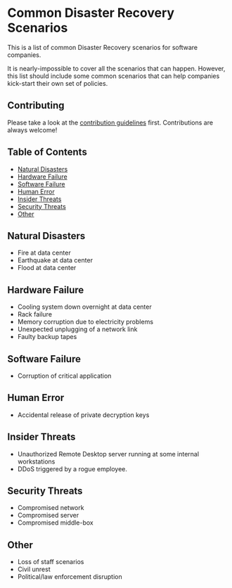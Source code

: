 # Common Disaster Recovery Scenarios

This is a list of common Disaster Recovery scenarios for software companies.

It is nearly-impossible to cover all the scenarios that can happen. However, this list should include some common scenarios that can help companies kick-start their own set of policies.

## Contributing

Please take a look at the [contribution guidelines](CONTRIBUTING.md) first.
Contributions are always welcome!

## Table of Contents
- [Natural Disasters](#natural-disasters)
- [Hardware Failure](#hardware-failure)
- [Software Failure](#software-failure)
- [Human Error](#human-error)
- [Insider Threats](#insider-threats)
- [Security Threats](#security-threats)
- [Other](#other)

## Natural Disasters
- Fire at data center
- Earthquake at data center
- Flood at data center

## Hardware Failure
- Cooling system down overnight at data center
- Rack failure
- Memory corruption due to electricity problems
- Unexpected unplugging of a network link
- Faulty backup tapes

## Software Failure
- Corruption of critical application

## Human Error
- Accidental release of private decryption keys

## Insider Threats
- Unauthorized Remote Desktop server running at some internal workstations
- DDoS triggered by a rogue employee.

## Security Threats
- Compromised network
- Compromised server
- Compromised middle-box

## Other
- Loss of staff scenarios
- Civil unrest
- Political/law enforcement disruption
